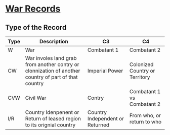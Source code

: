 # [War Records](./record.csv)

## Type of the Record

| Type | Description                                                                                          | C3                              | C4                             |
| ---- | ---------------------------------------------------------------------------------------------------- | ------------------------------- | ------------------------------ |
| W    | War                                                                                                  | Combatant 1                     | Combatant 2                    |
| CW   | War involes land grab from another contry or clonnization of another country of part of that country | Imperial Power                  | Colonized Country or Territory |
| CVW  | Civil War                                                                                            | Contry                          | Combatant 1 vs Combatant 2     |
| I/R  | Country Idenpenent or Return of leased region to its orignial country                                | Country Independent or Returned | From who, or return to who     |
